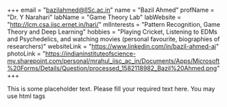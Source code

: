 +++
email = "bazilahmed@IISc.ac.in"
name = "Bazil Ahmed"
profName = "Dr. Y Narahari"
labName = "Game Theory Lab"
labWebsite = "http://lcm.csa.iisc.ernet.in/hari/"
mlInterests = "Pattern Recognition, Game Theory and Deep Learning"
hobbies = "Playing Cricket, Listening to EDMs and Psychedelics, and watching movies (personal favourite, biographies of researchers)"
websiteLink = "https://www.linkedin.com/in/bazil-ahmed-ai"
photoLink = "https://indianinstituteofscience-my.sharepoint.com/personal/mrahul_iisc_ac_in/Documents/Apps/Microsoft%20Forms/Details/Question/processed_1582118982_Bazil%20Ahmed.png"
+++

This is some placeholder text. Please fill your required text here. You may use html tags